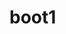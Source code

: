 # boot1
<!-- TODO -->
<!-- take photos and video -->
<!--  download free video an put it on youtube-->
<!-- portfolio page needs navbar to have space  -->



<!-- STARTED -->
<!-- create page of just images (not sure if it should be modal or carousel) with categories-->
<!-- used stock food and wedding -->



<!-- DELETE WHEN FINISHED -->